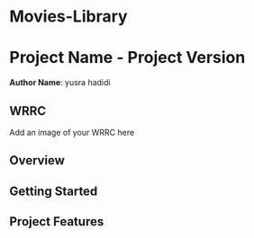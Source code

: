 # Movies-Library
# Project Name - Project Version

**Author Name**: yusra hadidi

## WRRC
Add an image of your WRRC here

## Overview

## Getting Started
<!-- What are the steps that a user must take in order to build this app on their own machine and get it running? -->

## Project Features
<!-- What are the features included in you app
Simplicity.
Speed.
Good image resolution.
Flexibility.
Security.
Search options.
Bright and bold colour schemes. -->
